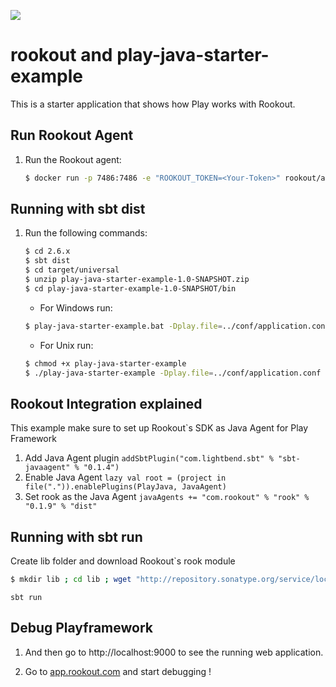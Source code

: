 [<img src="https://img.shields.io/travis/playframework/play-java-starter-example.svg"/>](https://travis-ci.org/playframework/play-java-starter-example)

# rookout and play-java-starter-example

This is a starter application that shows how Play works with Rookout.

## Run Rookout Agent 

1. Run the Rookout agent:
    ``` bash
    $ docker run -p 7486:7486 -e "ROOKOUT_TOKEN=<Your-Token>" rookout/agent
    ```
## Running with sbt dist

1.  Run the following commands:
    ``` bash
    $ cd 2.6.x
    $ sbt dist
    $ cd target/universal
    $ unzip play-java-starter-example-1.0-SNAPSHOT.zip 
    $ cd play-java-starter-example-1.0-SNAPSHOT/bin
    ```

    - For Windows run:
    ``` bash
    $ play-java-starter-example.bat -Dplay.file=../conf/application.conf
    ```

    - For Unix run:
    ``` bash
    $ chmod +x play-java-starter-example
    $ ./play-java-starter-example -Dplay.file=../conf/application.conf
    ```

## Rookout Integration explained
This example make sure to set up Rookout`s SDK as Java Agent for Play Framework
  1. Add Java Agent plugin
    ```
    addSbtPlugin("com.lightbend.sbt" % "sbt-javaagent" % "0.1.4")
    ```
  1. Enable Java Agent
    ```
    lazy val root = (project in file(".")).enablePlugins(PlayJava, JavaAgent)
    ```
  1. Set rook as the Java Agent
    ```
    javaAgents += "com.rookout" % "rook" % "0.1.9" % "dist"
    ```

## Running with sbt run
Create lib folder and download Rookout`s rook module
 
``` bash
$ mkdir lib ; cd lib ; wget "http://repository.sonatype.org/service/local/artifact/maven/redirect?r=central-proxy&g=com.rookout&a=rook&v=LATEST"  -O rook.jar
```

```
sbt run
```

## Debug Playframework

1. And then go to http://localhost:9000 to see the running web application.

1. Go to [app.rookout.com](https://app.rookout.com/) and start debugging !
